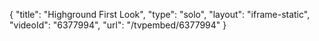 {
    "title": "Highground First Look",
    "type": "solo",
    "layout": "iframe-static",
    "videoId": "6377994",
    "url": "\/tvpembed\/6377994"
}
